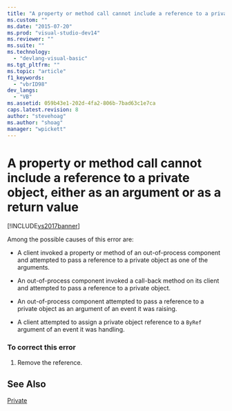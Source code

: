 ```yaml
---
title: "A property or method call cannot include a reference to a private object, either as an argument or as a return value | Microsoft Docs"
ms.custom: ""
ms.date: "2015-07-20"
ms.prod: "visual-studio-dev14"
ms.reviewer: ""
ms.suite: ""
ms.technology: 
  - "devlang-visual-basic"
ms.tgt_pltfrm: ""
ms.topic: "article"
f1_keywords: 
  - "vbrID98"
dev_langs: 
  - "VB"
ms.assetid: 059b43e1-202d-4fa2-806b-7bad63c1e7ca
caps.latest.revision: 8
author: "stevehoag"
ms.author: "shoag"
manager: "wpickett"
---
```

# A property or method call cannot include a reference to a private object, either as an argument or as a return value
[!INCLUDE[vs2017banner](../../../includes/vs2017banner.md)]

Among the possible causes of this error are:  
  
-   A client invoked a property or method of an out-of-process component and attempted to pass a reference to a private object as one of the arguments.  
  
-   An out-of-process component invoked a call-back method on its client and attempted to pass a reference to a private object.  
  
-   An out-of-process component attempted to pass a reference to a private object as an argument of an event it was raising.  
  
-   A client attempted to assign a private object reference to a `ByRef` argument of an event it was handling.  
  
### To correct this error  
  
1.  Remove the reference.  
  
## See Also  
 [Private](../../../visual-basic/language-reference/modifiers/private.md)